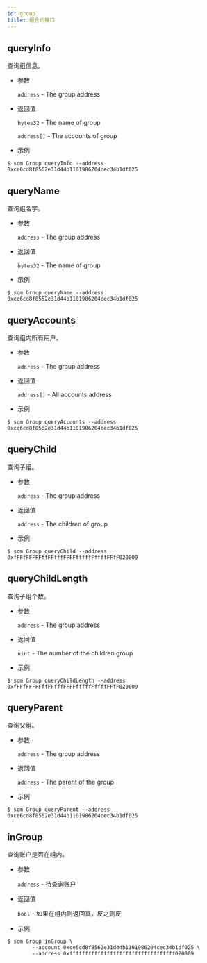 ```yaml
---
id: group
title: 组合约接口
---
```


## queryInfo

查询组信息。

* 参数

    `address` - The group address

* 返回值

    `bytes32` - The name of group

    `address[]` - The accounts of group

* 示例

```shell
$ scm Group queryInfo --address 0xce6cd8f8562e31d44b1101986204cec34b1df025
```

## queryName

查询组名字。

* 参数

    `address` - The group address

* 返回值

    `bytes32` - The name of group

* 示例

```shell
$ scm Group queryName --address 0xce6cd8f8562e31d44b1101986204cec34b1df025
```

## queryAccounts

查询组内所有用户。

* 参数

    `address` - The group address

* 返回值

    `address[]` - All accounts address

* 示例

```shell
$ scm Group queryAccounts --address 0xce6cd8f8562e31d44b1101986204cec34b1df025
```

## queryChild

查询子组。

* 参数

    `address` - The group address

* 返回值

    `address` - The children of group

* 示例

```shell
$ scm Group queryChild --address 0xfFFfFFFFFffFFfffFFFFfffffFffffFFfF020009
```

## queryChildLength

查询子组个数。

* 参数

    `address` - The group address

* 返回值

    `uint` - The number of the children group

* 示例

```shell
$ scm Group queryChildLength --address 0xfFFfFFFFFffFFfffFFFFfffffFffffFFfF020009
```

## queryParent

查询父组。

* 参数

    `address` - The group address

* 返回值

    `address` - The parent of the group

* 示例

```shell
$ scm Group queryParent --address 0xce6cd8f8562e31d44b1101986204cec34b1df025
```

## inGroup

查询账户是否在组内。

* 参数

    `address` - 待查询账户

* 返回值

    `bool` - 如果在组内则返回真，反之则反

* 示例

```shell
$ scm Group inGroup \
        --account 0xce6cd8f8562e31d44b1101986204cec34b1df025 \
        --address 0xffffffffffffffffffffffffffffffffff020009
```
